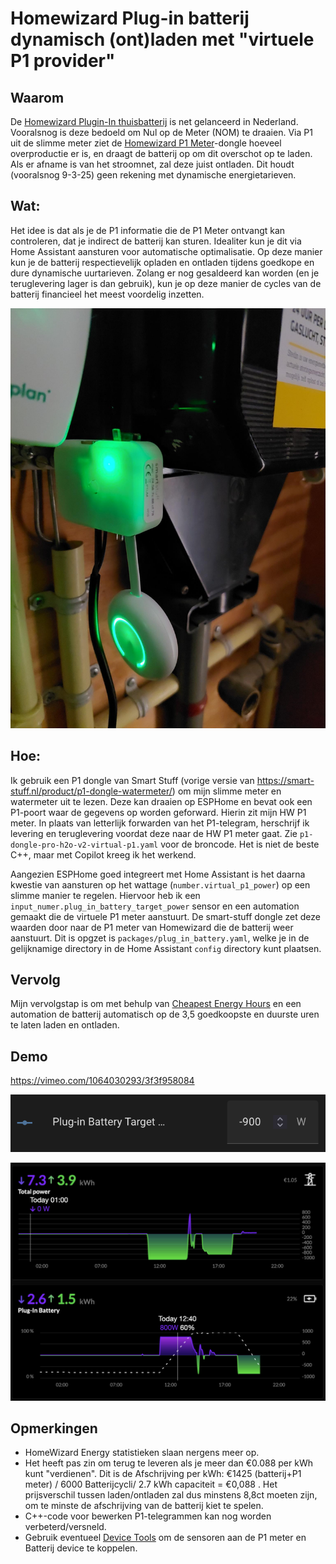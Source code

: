 # Homewizard Plug-in batterij dynamisch (ont)laden met "virtuele P1 provider"

## Waarom
De [Homewizard Plugin-In thuisbatterij](https://www.homewizard.com/nl/plug-in-battery/) is net gelanceerd in Nederland. Vooralsnog is deze bedoeld om Nul op de Meter (NOM) te draaien. Via P1 uit de slimme meter ziet de [Homewizard P1 Meter](https://www.homewizard.com/nl/p1-meter/)-dongle hoeveel overproductie er is, en draagt de batterij op om dit overschot op te laden. Als er afname is van het stroomnet, zal deze juist ontladen. 
Dit houdt (vooralsnog 9-3-25) geen rekening met dynamische energietarieven.

## Wat:
Het idee is dat als je de P1 informatie die de P1 Meter ontvangt kan controleren, dat je indirect de batterij kan sturen. 
Idealiter kun je dit via Home Assistant aansturen voor automatische optimalisatie. Op deze manier kun je de batterij respectievelijk opladen en ontladen tijdens goedkope en dure dynamische uurtarieven. 
Zolang er nog gesaldeerd kan worden (en je teruglevering lager is dan gebruik), kun je op deze manier de cycles van de batterij financieel het meest voordelig inzetten.

![Smart-stuff P1 meter foward naar Homewizard P1 meter](images/smartstuff-p1+homewizrd-p1.jpeg "P1's")

## Hoe:
Ik gebruik een P1 dongle van Smart Stuff (vorige versie van https://smart-stuff.nl/product/p1-dongle-watermeter/) om mijn slimme meter en watermeter uit te lezen. Deze kan draaien op ESPHome en bevat ook een P1-poort waar de gegevens op worden geforward. 
Hierin zit mijn HW P1 meter. In plaats van letterlijk forwarden van het P1-telegram, herschrijf ik levering en teruglevering voordat deze naar de HW P1 meter gaat. Zie `p1-dongle-pro-h2o-v2-virtual-p1.yaml` voor de broncode. Het is niet de beste C++, maar met Copilot kreeg ik het werkend.

Aangezien ESPHome goed integreert met Home Assistant is het daarna kwestie van aansturen op het wattage (`number.virtual_p1_power`) op een slimme manier te regelen.
Hiervoor heb ik een `input_numer.plug_in_battery_target_power` sensor en een automation gemaakt die de virtuele P1 meter aanstuurt. De smart-stuff dongle zet deze waarden door naar de P1 meter van Homewizard die de batterij weer aanstuurt.
Dit is opgzet is `packages/plug_in_battery.yaml`, welke je in de gelijknamige directory in de Home Assistant `config` directory kunt plaatsen.

## Vervolg
Mijn vervolgstap is om met behulp van [Cheapest Energy Hours](https://github.com/TheFes/cheapest-energy-hours) en een automation de batterij automatisch op de 3,5 goedkoopste en duurste uren te laten laden en ontladen.

## Demo

https://vimeo.com/1064030293/3f3f958084

![Controle vanuit HA](images/charge-kiezen-in-HA.png)

![HW laad cyclus](images/HW-overview.png)

## Opmerkingen

* HomeWizard Energy statistieken slaan nergens meer op.
* Het heeft pas zin om terug te leveren als je meer dan €0.088 per kWh kunt "verdienen". Dit is de Afschrijving per kWh: €1425 (batterij+P1 meter) / 6000 Batterijcycli/ 2.7 kWh capaciteit = €0,088 . Het prijsverschil tussen laden/ontladen zal dus minstens 8,8ct moeten zijn, om te minste de afschrijving van de batterij kiet te spelen.
* C++-code voor bewerken P1-telegrammen kan nog worden verbeterd/versneld.
* Gebruik eventueel [Device Tools](https://community.home-assistant.io/t/device-tools-create-modify-and-merge-devices/691172) om de sensoren aan de P1 meter en Batterij device te koppelen.